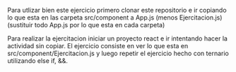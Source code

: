Para utlizar bien este ejercicio primero clonar este repositorio e ir copiando lo que esta en las carpeta src/component a App.js (menos Ejercitacion.js) (sustituir todo App.js por lo que esta en cada carpeta)


Para realizar la ejercitacion iniciar un proyecto react e ir intentando hacer la actividad sin copiar.
El ejercicio consiste en ver lo que esta en src/component/Ejercitacion.js y luego repetir el ejercicio hecho con ternario utilizando else if, &&.